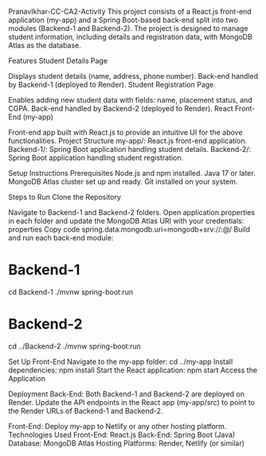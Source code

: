 PranavIkhar-CC-CA2-Activity
This project consists of a React.js front-end application (my-app) and a Spring Boot-based back-end split into two modules (Backend-1 and Backend-2). The project is designed to manage student information, including details and registration data, with MongoDB Atlas as the database.

Features
Student Details Page

Displays student details (name, address, phone number).
Back-end handled by Backend-1 (deployed to Render).
Student Registration Page

Enables adding new student data with fields: name, placement status, and CGPA.
Back-end handled by Backend-2 (deployed to Render).
React Front-End (my-app)

Front-end app built with React.js to provide an intuitive UI for the above functionalities.
Project Structure
my-app/: React.js front-end application.
Backend-1/: Spring Boot application handling student details.
Backend-2/: Spring Boot application handling student registration.


Setup Instructions
Prerequisites
Node.js and npm installed.
Java 17 or later.
MongoDB Atlas cluster set up and ready.
Git installed on your system.

Steps to Run
Clone the Repository

Navigate to Backend-1 and Backend-2 folders.
Open application.properties in each folder and update the MongoDB Atlas URI with your credentials:
properties
Copy code
spring.data.mongodb.uri=mongodb+srv://<username>:<password>@<cluster-url>/<database-name>
Build and run each back-end module:

# Backend-1
cd Backend-1
./mvnw spring-boot:run
# Backend-2
cd ../Backend-2
./mvnw spring-boot:run

Set Up Front-End
Navigate to the my-app folder:
cd ../my-app
Install dependencies:
npm install
Start the React application:
npm start
Access the Application


Deployment
Back-End:
Both Backend-1 and Backend-2 are deployed on Render.
Update the API endpoints in the React app (my-app/src) to point to the Render URLs of Backend-1 and Backend-2.

Front-End:
Deploy my-app to Netlify or any other hosting platform.
Technologies Used
Front-End: React.js
Back-End: Spring Boot (Java)
Database: MongoDB Atlas
Hosting Platforms: Render, Netlify (or similar)



